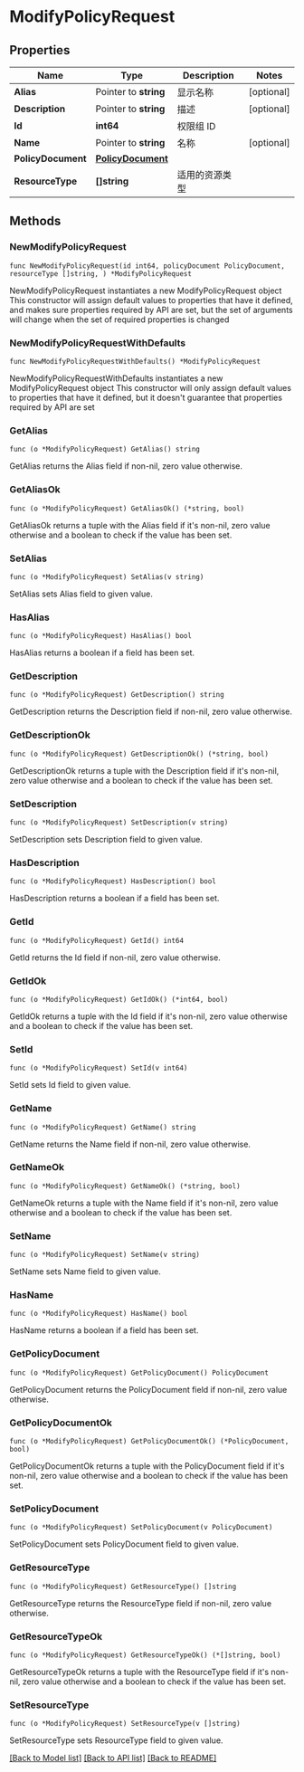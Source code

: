 # ModifyPolicyRequest

## Properties

Name | Type | Description | Notes
------------ | ------------- | ------------- | -------------
**Alias** | Pointer to **string** | 显示名称 | [optional] 
**Description** | Pointer to **string** | 描述 | [optional] 
**Id** | **int64** | 权限组 ID | 
**Name** | Pointer to **string** | 名称 | [optional] 
**PolicyDocument** | [**PolicyDocument**](PolicyDocument.md) |  | 
**ResourceType** | **[]string** | 适用的资源类型 | 

## Methods

### NewModifyPolicyRequest

`func NewModifyPolicyRequest(id int64, policyDocument PolicyDocument, resourceType []string, ) *ModifyPolicyRequest`

NewModifyPolicyRequest instantiates a new ModifyPolicyRequest object
This constructor will assign default values to properties that have it defined,
and makes sure properties required by API are set, but the set of arguments
will change when the set of required properties is changed

### NewModifyPolicyRequestWithDefaults

`func NewModifyPolicyRequestWithDefaults() *ModifyPolicyRequest`

NewModifyPolicyRequestWithDefaults instantiates a new ModifyPolicyRequest object
This constructor will only assign default values to properties that have it defined,
but it doesn't guarantee that properties required by API are set

### GetAlias

`func (o *ModifyPolicyRequest) GetAlias() string`

GetAlias returns the Alias field if non-nil, zero value otherwise.

### GetAliasOk

`func (o *ModifyPolicyRequest) GetAliasOk() (*string, bool)`

GetAliasOk returns a tuple with the Alias field if it's non-nil, zero value otherwise
and a boolean to check if the value has been set.

### SetAlias

`func (o *ModifyPolicyRequest) SetAlias(v string)`

SetAlias sets Alias field to given value.

### HasAlias

`func (o *ModifyPolicyRequest) HasAlias() bool`

HasAlias returns a boolean if a field has been set.

### GetDescription

`func (o *ModifyPolicyRequest) GetDescription() string`

GetDescription returns the Description field if non-nil, zero value otherwise.

### GetDescriptionOk

`func (o *ModifyPolicyRequest) GetDescriptionOk() (*string, bool)`

GetDescriptionOk returns a tuple with the Description field if it's non-nil, zero value otherwise
and a boolean to check if the value has been set.

### SetDescription

`func (o *ModifyPolicyRequest) SetDescription(v string)`

SetDescription sets Description field to given value.

### HasDescription

`func (o *ModifyPolicyRequest) HasDescription() bool`

HasDescription returns a boolean if a field has been set.

### GetId

`func (o *ModifyPolicyRequest) GetId() int64`

GetId returns the Id field if non-nil, zero value otherwise.

### GetIdOk

`func (o *ModifyPolicyRequest) GetIdOk() (*int64, bool)`

GetIdOk returns a tuple with the Id field if it's non-nil, zero value otherwise
and a boolean to check if the value has been set.

### SetId

`func (o *ModifyPolicyRequest) SetId(v int64)`

SetId sets Id field to given value.


### GetName

`func (o *ModifyPolicyRequest) GetName() string`

GetName returns the Name field if non-nil, zero value otherwise.

### GetNameOk

`func (o *ModifyPolicyRequest) GetNameOk() (*string, bool)`

GetNameOk returns a tuple with the Name field if it's non-nil, zero value otherwise
and a boolean to check if the value has been set.

### SetName

`func (o *ModifyPolicyRequest) SetName(v string)`

SetName sets Name field to given value.

### HasName

`func (o *ModifyPolicyRequest) HasName() bool`

HasName returns a boolean if a field has been set.

### GetPolicyDocument

`func (o *ModifyPolicyRequest) GetPolicyDocument() PolicyDocument`

GetPolicyDocument returns the PolicyDocument field if non-nil, zero value otherwise.

### GetPolicyDocumentOk

`func (o *ModifyPolicyRequest) GetPolicyDocumentOk() (*PolicyDocument, bool)`

GetPolicyDocumentOk returns a tuple with the PolicyDocument field if it's non-nil, zero value otherwise
and a boolean to check if the value has been set.

### SetPolicyDocument

`func (o *ModifyPolicyRequest) SetPolicyDocument(v PolicyDocument)`

SetPolicyDocument sets PolicyDocument field to given value.


### GetResourceType

`func (o *ModifyPolicyRequest) GetResourceType() []string`

GetResourceType returns the ResourceType field if non-nil, zero value otherwise.

### GetResourceTypeOk

`func (o *ModifyPolicyRequest) GetResourceTypeOk() (*[]string, bool)`

GetResourceTypeOk returns a tuple with the ResourceType field if it's non-nil, zero value otherwise
and a boolean to check if the value has been set.

### SetResourceType

`func (o *ModifyPolicyRequest) SetResourceType(v []string)`

SetResourceType sets ResourceType field to given value.



[[Back to Model list]](../README.md#documentation-for-models) [[Back to API list]](../README.md#documentation-for-api-endpoints) [[Back to README]](../README.md)


